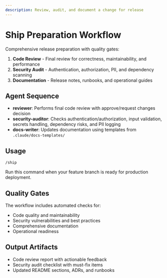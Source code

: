 ```yaml
---
description: Review, audit, and document a change for release
---
```


# Ship Preparation Workflow

Comprehensive release preparation with quality gates:

1. **Code Review** - Final review for correctness, maintainability, and
   performance
2. **Security Audit** - Authentication, authorization, PII, and dependency
   scanning
3. **Documentation** - Release notes, runbooks, and operational guides

## Agent Sequence

- **reviewer**: Performs final code review with approve/request changes decision
- **security-auditor**: Checks authentication/authorization, input validation,
  secrets handling, dependency risks, and PII logging
- **docs-writer**: Updates documentation using templates from
  `.claude/docs-templates/`

## Usage

```
/ship
```

Run this command when your feature branch is ready for production deployment.

## Quality Gates

The workflow includes automated checks for:

- Code quality and maintainability
- Security vulnerabilities and best practices
- Comprehensive documentation
- Operational readiness

## Output Artifacts

- Code review report with actionable feedback
- Security audit checklist with must-fix items
- Updated README sections, ADRs, and runbooks
